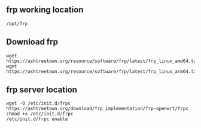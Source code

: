 ## frp working location
```
/opt/frp
```

## Download frp
```
wget https://ashtreetown.org/resource/software/frp/latest/frp_linux_amd64.tar.gz
wget https://ashtreetown.org/resource/software/frp/latest/frp_linux_arm64.tar.gz
```

## frp server location
```
wget -O /etc/init.d/frpc https://ashtreetown.org/download/frp_implementation/frp-openwrt/frpc
chmod +x /etc/init.d/frpc
/etc/init.d/frpc enable
```